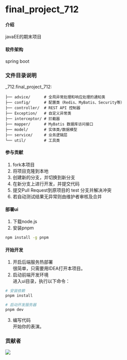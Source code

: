 # final_project_712

#### 介绍
javaEE的期末项目
#### 软件架构
spring boot
### 文件目录说明
_712.final_project_712:
```
├── advice/      # 全局异常处理和响应处理的通知类
├── config/      # 配置类（Redis、MyBatis、Security等）
├── controller/  # REST API 控制器
├── Exception/   # 自定义异常类
├── interceptor/ # 拦截器
├── mapper/      # MyBatis 数据库访问接口
├── model/       # 实体类/数据模型
├── service/     # 业务逻辑层
└── util/        # 工具类
```

#### 参与贡献
1. fork本项目
2. 将项目克隆到本地
3. 创建新的分支，并切换到新分支
4. 在新分支上进行开发，并提交代码
5. 提交Pull Request到原项目的 test 分支并解决冲突
6. 若自动测试结果无异常则由维护者审核及合并
#### 部署ui
1. 下载node.js
2. 安装pnpm
```sh
npm install -g pnpm
```
#### 开始开发
1. 开启后端服务热部署  
很简单，只需要用IDEA打开本项目。
2. 启动前端开发环境  
   进入ui目录，执行以下命令：
```sh
# 安装依赖
pnpm install
```

```sh
# 启动开发服务器
pnpm dev
```
3. 编写代码  
开始你的表演。
### 贡献者

<a href="https://github.com/awsl1110/final_project_712/graphs/contributors">
  <img src="https://contrib.rocks/image?repo=awsl1110/final_project_712" />
</a>
